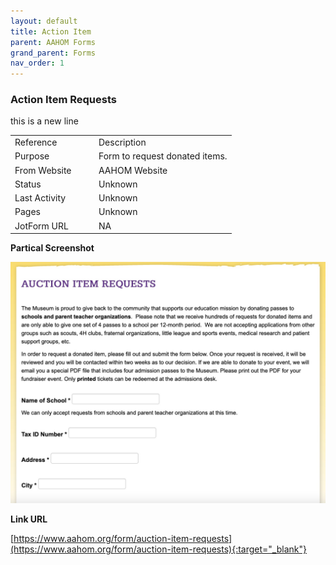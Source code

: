 ```yaml
---
layout: default
title: Action Item
parent: AAHOM Forms
grand_parent: Forms
nav_order: 1
---
```


### Action Item Requests

this is a new line

<table class="ws-table-all notranslate"> 
  <tbody>
    <tr class="tableTop">
     <td style="width:120px">Reference</td>
     <td>Description</td>
    </tr>
    <tr>
      <td>Purpose</td>
      <td>Form to request donated items.</td>
    </tr>
    <tr>
      <td>From Website</td>
      <td>AAHOM Website</td>
    </tr>
    <tr>
      <td>Status</td>
      <td>Unknown</td>
    </tr>
    <tr>
      <td>Last Activity</td>
      <td>Unknown</td>
    </tr>
    <tr>
      <td>Pages</td>
      <td>Unknown</td>
    </tr>
    <tr>
      <td>JotForm URL</td>
      <td>NA</td>
    </tr>
    
  </tbody>
</table>

**Partical Screenshot**

![Alt Action Item Request](../../assets/images/action_item_request.jpg "Action Item Request")

**Link URL**

[https://www.aahom.org/form/auction-item-requests](https://www.aahom.org/form/auction-item-requests){:target="_blank"}